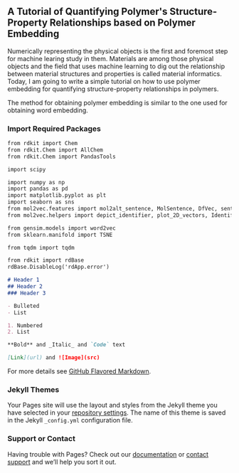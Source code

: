 ## A Tutorial of Quantifying Polymer's Structure-Property Relationships based on Polymer Embedding

Numerically representing the physical objects is the first and foremost step for machine learing study in them. Materials are among those physical objects and the field that uses machine learning to dig out the relationship between material structures and properties is called material informatics. Today, I am going to write a simple tutorial on how to use polymer embedding for quantifying structure-property relationships in polymers. 

The method for obtaining polymer embedding is similar to the one used for obtaining word embedding. 

### Import Required Packages
```markdown
from rdkit import Chem
from rdkit.Chem import AllChem
from rdkit.Chem import PandasTools

import scipy

import numpy as np 
import pandas as pd 
import matplotlib.pyplot as plt 
import seaborn as sns
from mol2vec.features import mol2alt_sentence, MolSentence, DfVec, sentences2vec
from mol2vec.helpers import depict_identifier, plot_2D_vectors, IdentifierTable, mol_to_svg     

from gensim.models import word2vec
from sklearn.manifold import TSNE 

from tqdm import tqdm 

from rdkit import rdBase
rdBase.DisableLog('rdApp.error')

# Header 1
## Header 2
### Header 3

- Bulleted
- List

1. Numbered
2. List

**Bold** and _Italic_ and `Code` text

[Link](url) and ![Image](src)
```

For more details see [GitHub Flavored Markdown](https://guides.github.com/features/mastering-markdown/).

### Jekyll Themes

Your Pages site will use the layout and styles from the Jekyll theme you have selected in your [repository settings](https://github.com/RUIMINMA1996/polymer_embedding_tutorial/settings). The name of this theme is saved in the Jekyll `_config.yml` configuration file.

### Support or Contact

Having trouble with Pages? Check out our [documentation](https://docs.github.com/categories/github-pages-basics/) or [contact support](https://github.com/contact) and we’ll help you sort it out.
